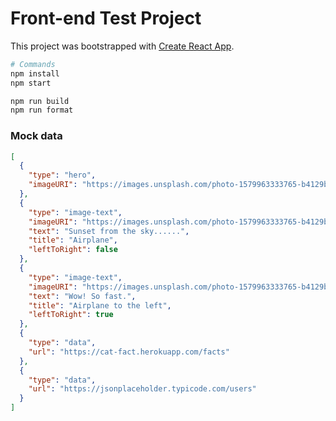 # Front-end Test Project
This project was bootstrapped with [Create React App](https://github.com/facebook/create-react-app).

```bash
# Commands
npm install
npm start

npm run build
npm run format
```

### Mock data

```json
[
  {
    "type": "hero",
    "imageURI": "https://images.unsplash.com/photo-1579963333765-b4129b3250fc"
  },
  {
    "type": "image-text",
    "imageURI": "https://images.unsplash.com/photo-1579963333765-b4129b3250fc",
    "text": "Sunset from the sky......",
    "title": "Airplane",
    "leftToRight": false
  },
  {
    "type": "image-text",
    "imageURI": "https://images.unsplash.com/photo-1579963333765-b4129b3250fc",
    "text": "Wow! So fast.",
    "title": "Airplane to the left",
    "leftToRight": true
  },
  {
    "type": "data",
    "url": "https://cat-fact.herokuapp.com/facts"
  },
  {
    "type": "data",
    "url": "https://jsonplaceholder.typicode.com/users" 
  }
]
```